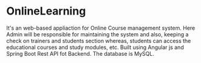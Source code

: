 # OnlineLearning

It's an web-based appliaction for Online Course management system. Here Admin will be responsible for maintaining the system and also, keeping a check on trainers and students section whereas, students can access the educational courses and study modules, etc. Built using Angular js and Spring Boot Rest API fot Backend. The database is MySQL.

